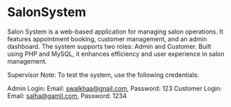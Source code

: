 # SalonSystem
Salon System is a web-based application for managing salon operations. It features appointment booking, customer management, and an admin dashboard. The system supports two roles: Admin and Customer. Built using PHP and MySQL, it enhances efficiency and user experience in salon management.


Supervisor Note:
To test the system, use the following credentials:

  Admin Login: Email: swalkhaa@gnail.com, Password: 123
  Customer Login: Email: salha@gamil.com, Password: 1234

